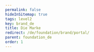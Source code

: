 ```yaml
---
permalink: false
hideInSitemap: true
tags: level2
key: brand_de
title: Die Marke
redirect: /de/foundation/brand/portal/
parent: foundation_de
order: 1
---
```

